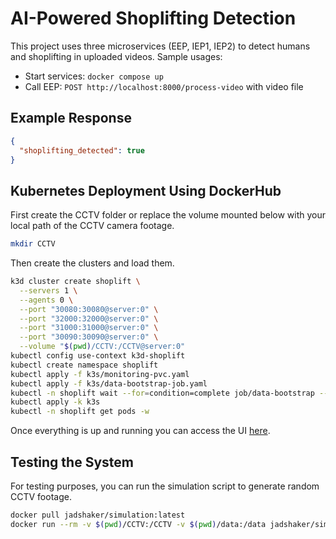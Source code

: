# AI-Powered Shoplifting Detection

This project uses three microservices (EEP, IEP1, IEP2) to detect humans and shoplifting in uploaded videos.
Sample usages:

- Start services: `docker compose up`
- Call EEP: `POST http://localhost:8000/process-video` with video file

## Example Response

```json
{
  "shoplifting_detected": true
}
```

## Kubernetes Deployment Using DockerHub

First create the CCTV folder or replace the volume mounted below with your local path of the CCTV camera footage.

```bash
mkdir CCTV
```

Then create the clusters and load them.

```bash
k3d cluster create shoplift \
  --servers 1 \
  --agents 0 \
  --port "30080:30080@server:0" \
  --port "32000:32000@server:0" \
  --port "31000:31000@server:0" \
  --port "30090:30090@server:0" \
  --volume "$(pwd)/CCTV:/CCTV@server:0"
kubectl config use-context k3d-shoplift
kubectl create namespace shoplift
kubectl apply -f k3s/monitoring-pvc.yaml
kubectl apply -f k3s/data-bootstrap-job.yaml
kubectl -n shoplift wait --for=condition=complete job/data-bootstrap --timeout=300s
kubectl apply -k k3s
kubectl -n shoplift get pods -w
```

Once everything is up and running you can access the UI [here](http://localhost:30090).

## Testing the System

For testing purposes, you can run the simulation script to generate random CCTV footage.

```bash
docker pull jadshaker/simulation:latest
docker run --rm -v $(pwd)/CCTV:/CCTV -v $(pwd)/data:/data jadshaker/simulation:latest
```
